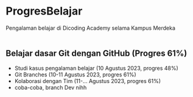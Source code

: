 # ProgresBelajar

Pengalaman belajar di Dicoding Academy selama Kampus Merdeka
<br>
<br>

## Belajar dasar Git dengan GitHub (Progres 61%)

* Studi kasus pengalaman belajar (10 Agustus 2023, progres 48%)
* Git Branches (10-11 Agustus 2023, progres 61%)
* Kolaborasi dengan Tim (11-... Agustus 2023, progres 61%)
* coba-coba, branch Dev nihh


